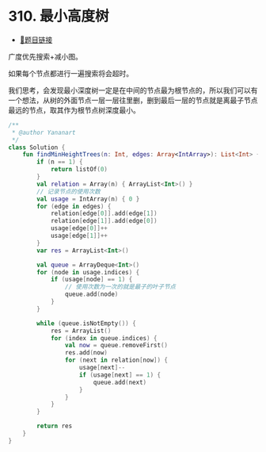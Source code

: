 # 310. 最小高度树

- [🔗题目链接](https://leetcode-cn.com/problems/minimum-height-trees/)

广度优先搜索+减小图。

如果每个节点都进行一遍搜索将会超时。

我们思考，会发现最小深度树一定是在中间的节点最为根节点的，所以我们可以有一个想法，从树的外面节点一层一层往里删，删到最后一层的节点就是离最子节点最远的节点，取其作为根节点树深度最小。

```kotlin
/**
 * @author Yananart
 */
class Solution {
    fun findMinHeightTrees(n: Int, edges: Array<IntArray>): List<Int> {
        if (n == 1) {
            return listOf(0)
        }
        val relation = Array(n) { ArrayList<Int>() }
        // 记录节点的使用次数
        val usage = IntArray(n) { 0 }
        for (edge in edges) {
            relation[edge[0]].add(edge[1])
            relation[edge[1]].add(edge[0])
            usage[edge[0]]++
            usage[edge[1]]++
        }
        var res = ArrayList<Int>()

        val queue = ArrayDeque<Int>()
        for (node in usage.indices) {
            if (usage[node] == 1) {
                // 使用次数为一次的就是最子的叶子节点
                queue.add(node)
            }
        }

        while (queue.isNotEmpty()) {
            res = ArrayList()
            for (index in queue.indices) {
                val now = queue.removeFirst()
                res.add(now)
                for (next in relation[now]) {
                    usage[next]--
                    if (usage[next] == 1) {
                        queue.add(next)
                    }
                }
            }
        }

        return res
    }
}
```
